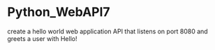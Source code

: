 # Python_WebAPI7
create a hello world web application API that listens on port 8080 and greets a user with Hello!
